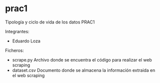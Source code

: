 # prac1
Tipología y ciclo de vida de los datos PRAC1

Integrantes:
- Eduardo Loza

Ficheros:
- scrape.py
Archivo donde se encuentra el código para realizar el web scraping
- dataset.csv
Documento donde se almacena la información extraida en el web scraping
